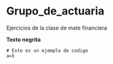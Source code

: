 # Grupo_de_actuaria
Ejercicios de la clase de mate financiera


**Texto negrita**

```
# Este es un ejemplo de codigo
a=5
```
